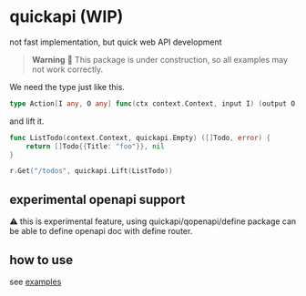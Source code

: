 # quickapi (WIP)

not fast implementation, but quick web API development

> **Warning**
> 🚧 This package is under construction, so all examples may not work correctly.

We need the type just like this.

```go
type Action[I any, O any] func(ctx context.Context, input I) (output O, err error)
```

and lift it.

```go
func ListTodo(context.Context, quickapi.Empty) ([]Todo, error) {
    return []Todo{{Title: "foo"}}, nil
}

r.Get("/todos", quickapi.Lift(ListTodo))
```

## experimental openapi support

:warning: this is experimental feature, using quickapi/qopenapi/define package can be able to define openapi doc with define router.


## how to use

see [examples](_examples)
